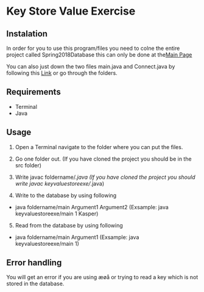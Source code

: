 # Key Store Value Exercise

## Instalation
In order for you to use this program/files you need to colne the entire project called Spring2018Database this can only be done at the[Main Page](https://github.com/philliphb/Spring2018Database)

You can also just down the two files main.java and Connect.java by following this [Link](https://github.com/philliphb/Spring2018Database/tree/master/KeyValueStoreExercise/KeyValueStoreExe/src/keyvaluestoreexe) or go through the folders.

## Requirements
  - Terminal
  - Java

## Usage
1. Open a Terminal navigate to the folder where you can put the files.

2. Go one folder out. (If you have cloned the project you should be in the src folder)

3. Write javac foldername/*.java (If you have cloned the project you should write javac keyvaluestoreexe/*.java)

4. Write to the database by using following
  - java foldername/main Argument1 Argument2 (Exsample: java keyvaluestoreexe/main 1 Kasper)

5. Read from the database by using following
  - java foldername/main Argument1 (Exsample: java keyvaluestoreexe/main 1)

## Error handling
You will get an error if you are using æøå or trying to read a key which is not stored in the database.
